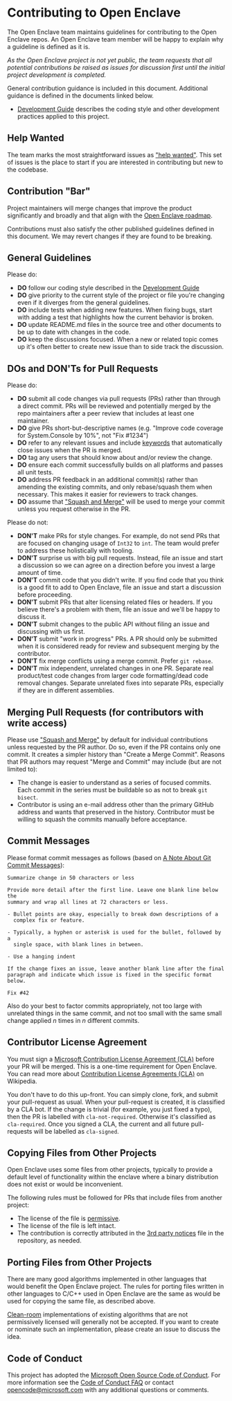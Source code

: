 Contributing to Open Enclave
============================

The Open Enclave team maintains guidelines for contributing to the Open Enclave repos. An Open Enclave team member will be happy to explain why a guideline is defined as it is.

_As the Open Enclave project is not yet public, the team requests that all potential contributions be raised as issues for discussion first until the initial project development is completed._

General contribution guidance is included in this document. Additional guidance is defined in the documents linked below.

- [Development Guide](DevelopmentGuide.md) describes the coding style and other development practices applied to this project.

Help Wanted
------------

The team marks the most straightforward issues as ["help wanted"](https://github.com/Microsoft/openenclave/labels/help%20wanted). This set of issues is the place to start if you are interested in contributing but new to the codebase.

Contribution "Bar"
------------------

Project maintainers will merge changes that improve the product significantly and broadly and that align with the [Open Enclave roadmap](https://github.com/Microsoft/openenclave/projects).

Contributions must also satisfy the other published guidelines defined in this document. We may revert changes if they are found to be breaking.

General Guidelines
------------------

Please do:

* **DO** follow our coding style described in the [Development Guide](DevelopmentGuide.md)
* **DO** give priority to the current style of the project or file you're changing even if it diverges from the general guidelines.
* **DO** include tests when adding new features. When fixing bugs, start with adding a test that highlights how the current behavior is broken.
* **DO** update README.md files in the source tree and other documents to be up to date with changes in the code.
* **DO** keep the discussions focused. When a new or related topic comes up it's often better to create new issue than to side track the discussion.

DOs and DON'Ts for Pull Requests
--------------------------------

Please do:

* **DO** submit all code changes via pull requests (PRs) rather than through a direct commit. PRs will be reviewed and potentially merged by the repo maintainers after a peer review that includes at least one maintainer.
* **DO** give PRs short-but-descriptive names (e.g. "Improve code coverage for System.Console by 10%", not "Fix #1234")
* **DO** refer to any relevant issues and include [keywords](https://help.github.com/articles/closing-issues-via-commit-messages/) that automatically close issues when the PR is merged.
* **DO** tag any users that should know about and/or review the change.
* **DO** ensure each commit successfully builds on all platforms and passes all unit tests.
* **DO** address PR feedback in an additional commit(s) rather than amending the existing commits, and only rebase/squash them when necessary.  This makes it easier for reviewers to track changes.
* **DO** assume that ["Squash and Merge"](https://github.com/blog/2141-squash-your-commits) will be used to merge your commit unless you request otherwise in the PR.

Please do not:

* **DON'T** make PRs for style changes. For example, do not send PRs that are focused on changing usage of ```Int32``` to ```int```. The team would prefer to address these holistically with tooling.
* **DON'T** surprise us with big pull requests. Instead, file an issue and start a discussion so we can agree on a direction before you invest a large amount of time.
* **DON'T** commit code that you didn't write. If you find code that you think is a good fit to add to Open Enclave, file an issue and start a discussion before proceeding.
* **DON'T** submit PRs that alter licensing related files or headers. If you believe there's a problem with them, file an issue and we'll be happy to discuss it.
* **DON'T** submit changes to the public API without filing an issue and discussing with us first.
* **DON'T** submit "work in progress" PRs.  A PR should only be submitted when it is considered ready for review and subsequent merging by the contributor.
* **DON'T** fix merge conflicts using a merge commit. Prefer `git rebase`.
* **DON'T** mix independent, unrelated changes in one PR. Separate real product/test code changes from larger code formatting/dead code removal changes. Separate unrelated fixes into separate PRs, especially if they are in different assemblies.

Merging Pull Requests (for contributors with write access)
----------------------------------------------------------

Please use ["Squash and Merge"](https://github.com/blog/2141-squash-your-commits) by default for individual contributions unless requested by the PR author.
  Do so, even if the PR contains only one commit. It creates a simpler history than "Create a Merge Commit".
  Reasons that PR authors may request "Merge and Commit" may include (but are not limited to):

  - The change is easier to understand as a series of focused commits. Each commit in the series must be buildable so as not to break `git bisect`.
  - Contributor is using an e-mail address other than the primary GitHub address and wants that preserved in the history. Contributor must be willing to squash the commits manually before acceptance.

Commit Messages
---------------

Please format commit messages as follows (based on [A Note About Git Commit Messages](http://tbaggery.com/2008/04/19/a-note-about-git-commit-messages.html)):

```
Summarize change in 50 characters or less

Provide more detail after the first line. Leave one blank line below the
summary and wrap all lines at 72 characters or less.

- Bullet points are okay, especially to break down descriptions of a
  complex fix or feature.

- Typically, a hyphen or asterisk is used for the bullet, followed by a
  single space, with blank lines in between.

- Use a hanging indent

If the change fixes an issue, leave another blank line after the final
paragraph and indicate which issue is fixed in the specific format
below.

Fix #42
```

Also do your best to factor commits appropriately, not too large with unrelated things in the same commit, and not too small with the same small change applied _n_ times in _n_ different commits.

Contributor License Agreement
-----------------------------

You must sign a [Microsoft Contribution License Agreement (CLA)](https://opensource.microsoft.com/pdf/microsoft-contribution-license-agreement.pdf) before your PR will be merged. This is a one-time requirement for Open Enclave. You can read more about [Contribution License Agreements (CLA)](http://en.wikipedia.org/wiki/Contributor_License_Agreement) on Wikipedia.

You don't have to do this up-front. You can simply clone, fork, and submit your pull-request as usual. When your pull-request is created, it is classified by a CLA bot. If the change is trivial (for example, you just fixed a typo), then the PR is labelled with `cla-not-required`. Otherwise it's classified as `cla-required`. Once you signed a CLA, the current and all future pull-requests will be labelled as `cla-signed`.

Copying Files from Other Projects
---------------------------------

Open Enclave uses some files from other projects, typically to provide a default level of functionality within the enclave where a binary distribution does not exist or would be inconvenient.

The following rules must be followed for PRs that include files from another project:

- The license of the file is [permissive](https://en.wikipedia.org/wiki/Permissive_free_software_licence).
- The license of the file is left intact.
- The contribution is correctly attributed in the [3rd party notices](../THIRD_PARTY_NOTICES) file in the repository, as needed.

Porting Files from Other Projects
---------------------------------

There are many good algorithms implemented in other languages that would benefit the Open Enclave project. The rules for porting files written in other languages to C/C++ used in Open Enclave are the same as would be used for copying the same file, as described above.

[Clean-room](https://en.wikipedia.org/wiki/Clean_room_design) implementations of existing algorithms that are not permissively licensed will generally not be accepted. If you want to create or nominate such an implementation, please create an issue to discuss the idea.

Code of Conduct
---------------

This project has adopted the [Microsoft Open Source Code of Conduct](https://opensource.microsoft.com/codeofconduct/).
For more information see the [Code of Conduct FAQ](https://opensource.microsoft.com/codeofconduct/faq/) or contact [opencode@microsoft.com](mailto:opencode@microsoft.com) with any additional questions or comments.